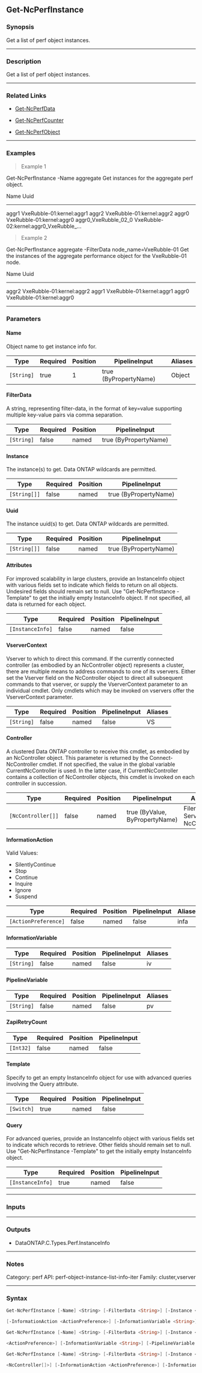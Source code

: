 Get-NcPerfInstance
------------------

### Synopsis
Get a list of perf object instances.

---

### Description

Get a list of perf object instances.

---

### Related Links
* [Get-NcPerfData](Get-NcPerfData)

* [Get-NcPerfCounter](Get-NcPerfCounter)

* [Get-NcPerfObject](Get-NcPerfObject)

---

### Examples
> Example 1

Get-NcPerfInstance -Name aggregate
Get instances for the aggregate perf object.

Name                                    Uuid
----                                    ----
aggr1                                   VxeRubble-01:kernel:aggr1
aggr2                                   VxeRubble-01:kernel:aggr2
aggr0                                   VxeRubble-01:kernel:aggr0
aggr0_VxeRubble_02_0                    VxeRubble-02:kernel:aggr0_VxeRubble_...

> Example 2

Get-NcPerfInstance aggregate -FilterData node_name=VxeRubble-01
Get the instances of the aggregate performance object for the VxeRubble-01 node.

Name                                    Uuid
----                                    ----
aggr2                                   VxeRubble-01:kernel:aggr2
aggr1                                   VxeRubble-01:kernel:aggr1
aggr0                                   VxeRubble-01:kernel:aggr0

---

### Parameters
#### **Name**
Object name to get instance info for.

|Type      |Required|Position|PipelineInput        |Aliases|
|----------|--------|--------|---------------------|-------|
|`[String]`|true    |1       |true (ByPropertyName)|Object |

#### **FilterData**
A string, representing filter-data, in the format of key=value supporting multiple key-value pairs via comma separation.

|Type      |Required|Position|PipelineInput        |
|----------|--------|--------|---------------------|
|`[String]`|false   |named   |true (ByPropertyName)|

#### **Instance**
The instance(s) to get.  Data ONTAP wildcards are permitted.

|Type        |Required|Position|PipelineInput        |
|------------|--------|--------|---------------------|
|`[String[]]`|false   |named   |true (ByPropertyName)|

#### **Uuid**
The instance uuid(s) to get.  Data ONTAP wildcards are permitted.

|Type        |Required|Position|PipelineInput        |
|------------|--------|--------|---------------------|
|`[String[]]`|false   |named   |true (ByPropertyName)|

#### **Attributes**
For improved scalability in large clusters, provide an InstanceInfo object with various fields set to indicate which fields to return on all objects.  Undesired fields should remain set to null.  Use "Get-NcPerfInstance -Template" to get the initially empty InstanceInfo object.  If not specified, all data is returned for each object.

|Type            |Required|Position|PipelineInput|
|----------------|--------|--------|-------------|
|`[InstanceInfo]`|false   |named   |false        |

#### **VserverContext**
Vserver to which to direct this command.  If the currently connected controller (as embodied by an NcController object) represents a cluster, there are multiple means to address commands to one of its vservers.  Either set the Vserver field on the NcController object to direct all subsequent commands to that vserver, or supply the VserverContext parameter to an individual cmdlet.  Only cmdlets which may be invoked on vservers offer the VserverContext parameter.

|Type      |Required|Position|PipelineInput|Aliases|
|----------|--------|--------|-------------|-------|
|`[String]`|false   |named   |false        |VS     |

#### **Controller**
A clustered Data ONTAP controller to receive this cmdlet, as embodied by an NcController object.  This parameter is returned by the Connect-NcController cmdlet.  If not specified, the value in the global variable CurrentNcController is used.  In the latter case, if CurrentNcController contains a collection of NcController objects, this cmdlet is invoked on each controller in succession.

|Type              |Required|Position|PipelineInput                 |Aliases                          |
|------------------|--------|--------|------------------------------|---------------------------------|
|`[NcController[]]`|false   |named   |true (ByValue, ByPropertyName)|Filer<br/>Server<br/>NcController|

#### **InformationAction**

Valid Values:

* SilentlyContinue
* Stop
* Continue
* Inquire
* Ignore
* Suspend

|Type                |Required|Position|PipelineInput|Aliases|
|--------------------|--------|--------|-------------|-------|
|`[ActionPreference]`|false   |named   |false        |infa   |

#### **InformationVariable**

|Type      |Required|Position|PipelineInput|Aliases|
|----------|--------|--------|-------------|-------|
|`[String]`|false   |named   |false        |iv     |

#### **PipelineVariable**

|Type      |Required|Position|PipelineInput|Aliases|
|----------|--------|--------|-------------|-------|
|`[String]`|false   |named   |false        |pv     |

#### **ZapiRetryCount**

|Type     |Required|Position|PipelineInput|
|---------|--------|--------|-------------|
|`[Int32]`|false   |named   |false        |

#### **Template**
Specify to get an empty InstanceInfo object for use with advanced queries involving the Query attribute.

|Type      |Required|Position|PipelineInput|
|----------|--------|--------|-------------|
|`[Switch]`|true    |named   |false        |

#### **Query**
For advanced queries, provide an InstanceInfo object with various fields set to indicate which records to retrieve.  Other fields should remain set to null.  Use "Get-NcPerfInstance -Template" to get the initially empty InstanceInfo object.

|Type            |Required|Position|PipelineInput|
|----------------|--------|--------|-------------|
|`[InstanceInfo]`|true    |named   |false        |

---

### Inputs

---

### Outputs
* DataONTAP.C.Types.Perf.InstanceInfo

---

### Notes
Category: perf
API: perf-object-instance-list-info-iter
Family: cluster,vserver

---

### Syntax
```PowerShell
Get-NcPerfInstance [-Name] <String> [-FilterData <String>] [-Instance <String[]>] [-Uuid <String[]>] [-Attributes <InstanceInfo>] [-VserverContext <String>] [-Controller <NcController[]>] 
```
```PowerShell
[-InformationAction <ActionPreference>] [-InformationVariable <String>] [-PipelineVariable <String>] [-ZapiRetryCount <Int32>] [<CommonParameters>]
```
```PowerShell
Get-NcPerfInstance [-Name] <String> [-FilterData <String>] [-Instance <String[]>] [-Uuid <String[]>] -Template [-VserverContext <String>] [-Controller <NcController[]>] [-InformationAction 
```
```PowerShell
<ActionPreference>] [-InformationVariable <String>] [-PipelineVariable <String>] [-ZapiRetryCount <Int32>] [<CommonParameters>]
```
```PowerShell
Get-NcPerfInstance [-Name] <String> [-FilterData <String>] [-Instance <String[]>] [-Uuid <String[]>] -Query <InstanceInfo> [-Attributes <InstanceInfo>] [-VserverContext <String>] [-Controller 
```
```PowerShell
<NcController[]>] [-InformationAction <ActionPreference>] [-InformationVariable <String>] [-PipelineVariable <String>] [-ZapiRetryCount <Int32>] [<CommonParameters>]
```
